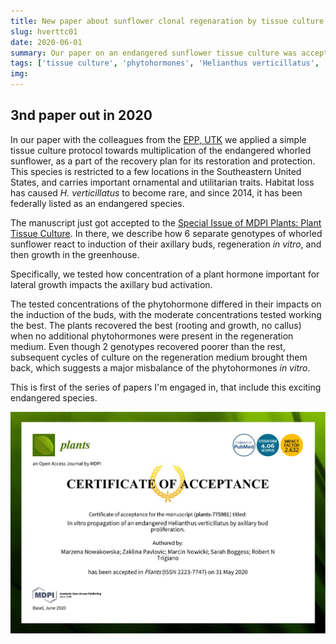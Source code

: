 ```yaml
---
title: New paper about sunflower clonal regenaration by tissue culture
slug: hverttc01
date: 2020-06-01
summary: Our paper on an endangered sunflower tissue culture was accepted to MDPI Plants.
tags: ['tissue culture', 'phytohormones', 'Helianthus verticillatus', 'endangered species', 'whorled sunflower', 'axillary buds', 'clonal regeneration']
img:
---
```


## 3nd paper out in 2020

In our paper with the colleagues from the [EPP, UTK](htpps://epp.tennessee.edu) we applied a simple tissue culture protocol towards multiplication of the endangered whorled sunflower, as a part of the recovery plan for its restoration and protection. This species is restricted to a few locations in the Southeastern United States, and carries important ornamental and utilitarian traits. Habitat loss has caused *H. verticillatus* to become rare, and since 2014, it has been federally listed as an endangered species.

The manuscript just got accepted to the [Special Issue of MDPI Plants: Plant Tissue Culture](https://https://www.mdpi.com/journal/plants/special_issues/plant_tissue_culture). In there, we describe how 6 separate genotypes of whorled sunflower react to induction of their axillary buds, regeneration *in vitro*, and then growth in the greenhouse. 

Specifically, we tested how concentration of a plant hormone important for lateral growth impacts the axillary bud activation.

The tested concentrations of the phytohormone differed in their impacts on the induction of the buds, with the moderate concentrations tested working the best. The plants recovered the best (rooting and growth, no callus) when no additional phytohormones were present in the regeneration medium. Even though 2 genotypes recovered poorer than the rest, subsequent cycles of culture on the regeneration medium brought them back, which suggests a major misbalance of the phytohormones *in vitro*.

This is first of the series of papers I'm engaged in, that include this exciting endangered species.

 ![accepted](./PaperAcceptance.jpg "Our paper got accepted!!!")